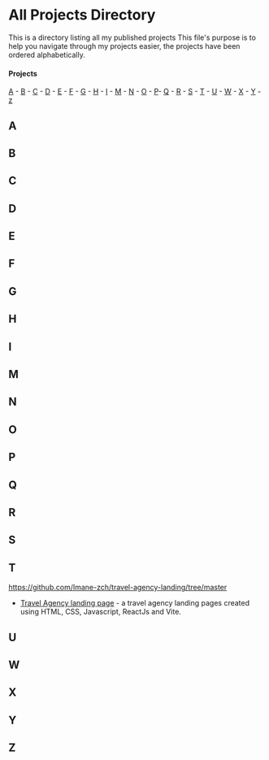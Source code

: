 # All Projects Directory

This is a directory listing all my published projects
This file's purpose is to help you navigate through my projects easier, the projects have been ordered alphabetically.

#### Projects

[A](#a) - [B](#b) - [C](#c) - [D](#d) - [E](#e) - [F](#f) - [G](#g) - [H](#h) - [I](#i) - [M](#m) - [N](#n) - [O](#o) - [P](#p)- [Q](#q) - [R](#r) - [S](#s) - [T](#t) - [U](#u) - [W](#w) - [X](#x) - [Y](#y) - [z](#z)


## A <a id="a"></a>

## B <a id="b"></a>

## C <a id="c"></a>
  
## D <a id="d"></a>


## E <a id="e"></a>
  
## F <a id="f"></a>
  
## G <a id="g"></a>


## H <a id="h"></a>
  
## I <a id="i"></a>

## M <a id="m"></a>

## N <a id="n"></a>

## O <a id="o"></a>
  
## P <a id="p"></a>

## Q <a id="q"></a>

## R <a id="r"></a>

## S <a id="s"></a>

## T <a id="t"></a>
https://github.com/Imane-zch/travel-agency-landing/tree/master
  - <a href="https://github.com/Imane-zch/travel-agency-landing/">Travel Agency landing page<a/> - a travel agency landing pages created using HTML, CSS, Javascript, ReactJs and Vite.

## U <a id="u"></a>

## W <a id="u"></a>


## X <a id="u"></a>


## Y <a id="u"></a>


## Z <a id="u"></a>




 
